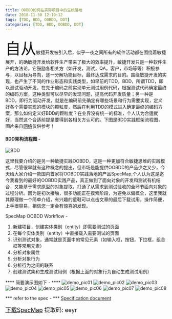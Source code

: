 ```yaml
---
title: OOBDD如何在实际项目中的生根落地
date: 2018-11-30 12:19:12
tags: [TDD, BDD, OOBDD, DDT]
categories: [TDD, BDD, OOBDD, DDT]
---
```

<font size="8">自从</font>敏捷开发被引入后，似乎一夜之间所有的软件活动都在围绕着敏捷展开，的确敏捷开发给软件生产带来了极大的效率提升，敏捷开发只是一种软件生产的方法论，它鼓励各相关方（如开发，测试，QA，客户，市场等等）积极参与，以目标为导向，逐一分解功能目标，最终达成需求的目的。围绕敏捷开发的实现，也产生了不同的作业形态和实践类型，如早前的TDD，BDD，所谓TDD，即以测试驱动开发，在先于编码之前实现单元测试用例代码，根据测试代码确定最终的编码方案，这种类型可以尽早的发现问题，提高代码开发质量；另一种是BDD，即行为驱动开发，就是在编码前先确定有哪些场景和行为需要实现，定义好各个需要实现的模块的颗粒度，然后在利用TDD的模式进入确定最终的编码方案，那么如何定义好BDD的颗粒度？在业界没有统一的标准，个人认为合适就好，当然这个合适前提是要得到各相关方认可的。下图是BDD实践框架流程图，图片来自[网络](https://blog.csdn.net/chancein007/article/details/53933874)仅供参考！

#### BDD架构流程图 -
![BDD](/medias/BDD.png)

这里我要介绍的是另一种敏捷实践OOBDD，这是一种更加符合敏捷思维的实践模式，尽管很早就有这种概念的提出，但市场是能提供OOBDD的产品少之又少，今天给大家介绍一款国内首家将OOBDD实践落地的产品SpecMap,个人认为这是迄今我看到的最好的OOBDD实践产品，真正做到了面向对象的开发和测试有机结合，又能基于需求原型的对象提取，打通了从需求到测试验收的全环节面向对象的过程分析。因为是初次接触，很多功能正在摸索阶段，为避免以偏概全，这里我就其原理做一个简单介绍，有兴趣的童鞋可以点击文章的最后下载试用，操作简便，上手很容易，相信您一定会有惊喜的发现。
<!--More-->
SpecMap OOBDD Workflow -
1. 新建项目，创建实体类别（entity）即需要测试的页面
2. 在每个实体类别（entity）中直接载入需要测试的页面
3. 识别测试对象，通常就是页面中的常见元素（如输入框，按钮，下拉框，组合框等常用元素）
4. 分析对象属性
5. 分析对象行为
6. 分析行为之间的联系
7. 创建测试集和生成测试用例（根据上面的对象行为自动生成测试用例）

**** 简要演示图如下 - ****
![demo_pic01](/medias/SpecMap/01.JPG)
![demo_pic02](/medias/SpecMap/02.JPG)
![demo_pic03](/medias/SpecMap/03.JPG)
![demo_pic04](/medias/SpecMap/04.JPG)
![demo_pic05](/medias/SpecMap/05.JPG)
![demo_pic06](/medias/SpecMap/06.JPG)
![demo_pic07](/medias/SpecMap/07.JPG)
![demo_pic08](/medias/SpecMap/08.JPG)

*** refer to the spec - ***
[Specification document](/medias/SpecMap/SpecMap用户手册.pdf)

<font red="red" size="4">[下载SpecMap](https://pan.baidu.com/s/1y6AUhGcGIWzXUuq2KW_u4A) 提取码: eeyr
